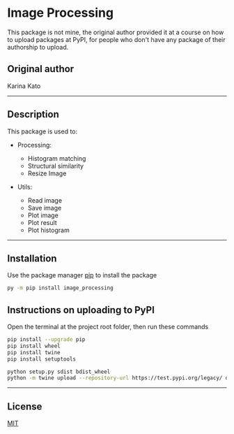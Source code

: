 # Image Processing

This package is not mine, the original author provided it at a course on how to upload packages at PyPI, for people who don't have any package of their authorship to upload.

## Original author

Karina Kato

---

## Description

This package is used to:

-   Processing:

    -   Histogram matching
    -   Structural similarity
    -   Resize Image

-   Utils:

    -   Read image
    -   Save image
    -   Plot image
    -   Plot result
    -   Plot histogram

---

## Installation

Use the package manager [pip](https://pip.pypa.io/en/stable/) to install the package

```bash
py -m pip install image_processing
```

## Instructions on uploading to PyPI

Open the terminal at the project root folder, then run these commands

```bash
pip install --upgrade pip
pip install wheel
pip install twine
pip install setuptools

python setup.py sdist bdist_wheel
python -m twine upload --repository-url https://test.pypi.org/legacy/ dist/*
```

---

## License

[MIT](https://choosealicense.com/licenses/mit/)
